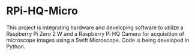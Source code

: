 # RPi-HQ-Micro
This project is integrating hardware and developing software to utilize a Raspberry Pi Zero 2 W
and a Raspberry Pi HQ Camera for acquisition of microscope images using a Swift Microscope.
Code is being developed in Python.

